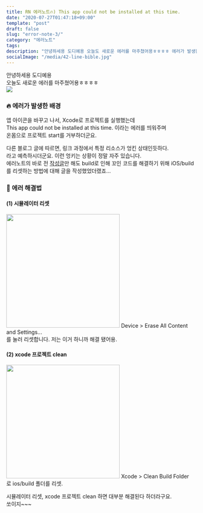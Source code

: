 ```yaml
---
title: RN 에러노트🔥) This app could not be installed at this time.
date: "2020-07-27T01:47:18+09:00"
template: "post"
draft: false
slug: "error-note-3/"
category: "에러노트"
tags:
description: "안녕하세용 도디예용 오늘도 새로운 에러를 마주쳤어용ㅎㅎㅎㅎ 에러가 발생한 배경 앱 아이콘을 바꾸고..."
socialImage: "/media/42-line-bible.jpg"
---
```


안녕하세용 도디예용   
오늘도 새로운 에러를 마주쳤어용ㅎㅎㅎㅎ    
![](https://images.velog.io/images/dody_/post/f392ef57-1d4f-45bc-ae6d-ee5f42e09d58/d.png)

### 🔥 에러가 발생한 배경
앱 아이콘을 바꾸고 나서, Xcode로 프로젝트를 실행했는데   
This app could not be installed at this time. 이라는 에러를 띄워주며   
온몸으로 프로젝트 start를 거부하더군요.   
   
다른 블로그 글에 따르면, 링크 과정에서 특정 리소스가 엉킨 상태인듯하다.   
라고 예측하시더군요. 이런 엉키는 상황이 정말 자주 있습니다.   
에러노트의 바로 전 [작성글](https://velog.io/@dody_/React-Native-에러노트-No-bundle-URL-present)만 해도 build로 인해 꼬인 코드를 해결하기 위해    iOS/build를 리셋하는 방법에 대해 글을 작성했었더랬죠...   



### 🚒 에러 해결법
#### (1) 시뮬레이터 리셋
<img src="https://images.velog.io/images/dody_/post/ad689afc-c119-4a32-bd77-9cefa44057c0/Screen%20Shot%202020-07-15%20at%204.59.14%20PM.png" width="300px" title="" alt=""></img>
Device > Erase All Content and Settings...   
를 눌러 리셋합니다. 저는 이거 하니까 해결 됐어용.

#### (2) xcode 프로젝트 clean 
<img src="https://images.velog.io/images/dody_/post/15691449-a18b-4926-ac6f-86f860dbbdff/Screen%20Shot%202020-07-15%20at%206.04.00%20PM.png" width="300px" title="" alt=""></img>
Xcode > Clean Build Folder   
로 ios/build 폴더를 리셋. 

시뮬레이터 리셋, xcode 프로젝트 clean 하면 대부분 해결된다 하더라구요.   
쏘이지~~~   
